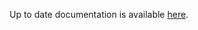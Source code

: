 <!-- DO NOT EDIT THIS FILE MANUALLY  -->
<!-- Please read the https://github.com/linuxserver/docker-webtop/blob/arch-kde/.github/CONTRIBUTING.md -->

Up to date documentation is available [here](https://github.com/linuxserver/docker-webtop/blob/master/README.md).
